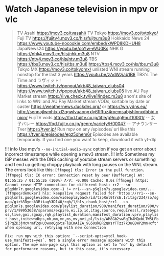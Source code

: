 # Watch Japanese television in mpv or vlc
>TV Asahi
https://mov3.co/tvasahi/
>TV Tokyo
https://mov3.co/tvtokyo/
>Fuji TV
https://fujitv4.mov3.co/hls/fujitv.m3u8
>Hokkaido News 24
https://www.youtube-nocookie.com/embed/xWPD8KDHUH8
>JapaNews24
https://youtu.be/coYw-eVU0Ks
>NHK G
https://nhk4.mov3.co/hls/nhk.m3u8
>NTV
https://ntv4.mov3.co/hls/ntv.m3u8
>TBS
https://tbs3.mov3.co/hls/tbs.m3u8
https://tbs4.mov3.co/hls/tbs.m3u8
>Tokyo MX
https://mov3.co/tokyomx/
>unlisted WNI stream running nonstop for the last 3 years
https://youtu.be/zAdWzjab1B8
>TBS's The Time and ラヴィット！
https://www.twitch.tv/popout/akb48_taiwan_clubs04
https://www.twitch.tv/popout/akb48_taiwan_clubs05
>live AU Pay Market stream
https://live.check.tv/live1/index.m3u8
>anon's site of links to WNI and AU Pay Market stream VODs, sortable by date or caster
https://weathernews.duckdns.org/ or https://wn.ydns.eu/
http://sennajlwmhtxixl2qgwlvuaongxly6flffuz4roemsabjshlnnxdbbid.onion/
>FujiTV vods
https://fod.fujitv.co.jp/title/g9nu/g9nu110001/ -- 女子バレー
https://fod.fujitv.co.jp/genre/variety/H00047 --  アナウンサー
>Tver
https://tver.jp/
Run mpv on any /episodes/ url like this https://tver.jp/episodes/epz5ohem6r
Episodes are available temporarily. If you find one you want to keep, download it with yt-dlp

!!! info
    Use mpv's `--no-initial-audio-sync` option if you get an error about incorrect timestamps while opening a mov3 stream.
!!! info
    Sometimes my ISP messes with the DNS caching of youtube stream servers or something and I end up getting choppy playback with long pauses on the WNL stream. The errors look like this:
    `[ffmpeg] tls: Error in the pull function.`
    `[ffmpeg] tls: IO error: Connection reset by peer`
    `(Buffering) AV: 01:55:25 / 01:55:26 (100%) A-V: -0.000 Cache: 0.0s`
    `[ffmpeg] https: Cannot reuse HTTP connection for different host: rr2---sn-p5qddn7r.googlevideo.com:-1 != rr1---sn-p5qlsn7s.googlevideo.com/...`
    `[ffmpeg/demuxer] hls: keepalive request failed for 'https://rr1---sn-p5qlsn7s.googlevideo.com/videoplayback/id/tzpRnl9trsE.1/itag/234/so/sgoap/gir%3Dyes%3Bitag%3D140/rqh/1/hls_chunk_host/rr1---sn-p5qlsn7s.googlevideo.com/playlist_duration/900/manifest_duration/900/vprv/1/99953638/sparams/expire,ei,ip,id,itag,source,requiressl,ratebypass,live,goi,sgoap,rqh,playlist_duration,manifest_duration,vprv,playlist_host,initcwndbps,mh,mm,mn,ms,mv,mvi,pl/lsig/AM8Gb2swRgIhAMQxbLTW5LFb5jPqZD3jMcVrmf2qHU3wooQg6tsFlQCnAiEA_9G50skBR2QWsrTTzz7k3uGBWP2MmHxft' when opening url, retrying with new connection`

    Fix: run mpv with this option: `--script-opts=ytdl_hook-use_manifests=yes`. Not a single error message appears with this option. The mpv man-page says this option is set to "no" by default for performance reasons, but in this case, it's necessary.